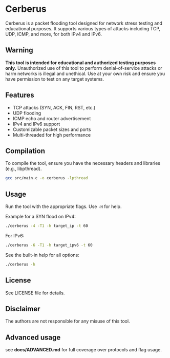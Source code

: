 # Cerberus

Cerberus is a packet flooding tool designed for network stress testing and educational purposes. It supports various types of attacks including TCP, UDP, ICMP, and more, for both IPv4 and IPv6.

## Warning

**This tool is intended for educational and authorized testing purposes only.** Unauthorized use of this tool to perform denial-of-service attacks or harm networks is illegal and unethical. Use at your own risk and ensure you have permission to test on any target systems.

## Features

- TCP attacks (SYN, ACK, FIN, RST, etc.)
- UDP flooding
- ICMP echo and router advertisement
- IPv4 and IPv6 support
- Customizable packet sizes and ports
- Multi-threaded for high performance

## Compilation

To compile the tool, ensure you have the necessary headers and libraries (e.g., libpthread).

```bash
gcc src/main.c -o cerberus -lpthread
```

## Usage

Run the tool with the appropriate flags. Use `-H` for help.

Example for a SYN flood on IPv4:

```bash
./cerberus -4 -T1 -h target_ip -t 60
```

For IPv6:

```bash
./cerberus -6 -T1 -h target_ipv6 -t 60
```

See the built-in help for all options:

```bash
./cerberus -h
```

## License

See LICENSE file for details.

## Disclaimer

The authors are not responsible for any misuse of this tool.

## Advanced usage

see **docs/ADVANCED.md** for full coverage over protocols and flag usage.
